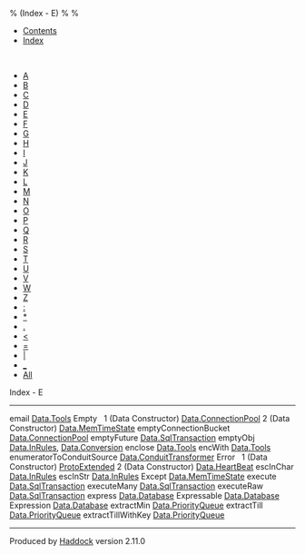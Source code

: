 % (Index - E)
% 
% 

-   [Contents](index.html)
-   [Index](doc-index.html)

 

-   [A](doc-index-A.html)
-   [B](doc-index-B.html)
-   [C](doc-index-C.html)
-   [D](doc-index-D.html)
-   [E](doc-index-E.html)
-   [F](doc-index-F.html)
-   [G](doc-index-G.html)
-   [H](doc-index-H.html)
-   [I](doc-index-I.html)
-   [J](doc-index-J.html)
-   [K](doc-index-K.html)
-   [L](doc-index-L.html)
-   [M](doc-index-M.html)
-   [N](doc-index-N.html)
-   [O](doc-index-O.html)
-   [P](doc-index-P.html)
-   [Q](doc-index-Q.html)
-   [R](doc-index-R.html)
-   [S](doc-index-S.html)
-   [T](doc-index-T.html)
-   [U](doc-index-U.html)
-   [V](doc-index-V.html)
-   [W](doc-index-W.html)
-   [Z](doc-index-Z.html)
-   [:](doc-index-58.html)
-   [\*](doc-index-42.html)
-   [.](doc-index-46.html)
-   [\<](doc-index-60.html)
-   [=](doc-index-61.html)
-   [|](doc-index-124.html)
-   [\_](doc-index-95.html)
-   [All](doc-index-All.html)

Index - E

  --------------------------- --------------------------------------------------------------------------------------------------
  email                       [Data.Tools](Data-Tools.html#v:email)
  Empty                        
  1 (Data Constructor)        [Data.ConnectionPool](Data-ConnectionPool.html#v:Empty)
  2 (Data Constructor)        [Data.MemTimeState](Data-MemTimeState.html#v:Empty)
  emptyConnectionBucket       [Data.ConnectionPool](Data-ConnectionPool.html#v:emptyConnectionBucket)
  emptyFuture                 [Data.SqlTransaction](Data-SqlTransaction.html#v:emptyFuture)
  emptyObj                    [Data.InRules](Data-InRules.html#v:emptyObj), [Data.Conversion](Data-Conversion.html#v:emptyObj)
  enclose                     [Data.Tools](Data-Tools.html#v:enclose)
  encWith                     [Data.Tools](Data-Tools.html#v:encWith)
  enumeratorToConduitSource   [Data.ConduitTransformer](Data-ConduitTransformer.html#v:enumeratorToConduitSource)
  Error                        
  1 (Data Constructor)        [ProtoExtended](ProtoExtended.html#v:Error)
  2 (Data Constructor)        [Data.HeartBeat](Data-HeartBeat.html#v:Error)
  escInChar                   [Data.InRules](Data-InRules.html#v:escInChar)
  escInStr                    [Data.InRules](Data-InRules.html#v:escInStr)
  Except                      [Data.MemTimeState](Data-MemTimeState.html#v:Except)
  execute                     [Data.SqlTransaction](Data-SqlTransaction.html#v:execute)
  executeMany                 [Data.SqlTransaction](Data-SqlTransaction.html#v:executeMany)
  executeRaw                  [Data.SqlTransaction](Data-SqlTransaction.html#v:executeRaw)
  express                     [Data.Database](Data-Database.html#v:express)
  Expressable                 [Data.Database](Data-Database.html#t:Expressable)
  Expression                  [Data.Database](Data-Database.html#t:Expression)
  extractMin                  [Data.PriorityQueue](Data-PriorityQueue.html#v:extractMin)
  extractTill                 [Data.PriorityQueue](Data-PriorityQueue.html#v:extractTill)
  extractTillWithKey          [Data.PriorityQueue](Data-PriorityQueue.html#v:extractTillWithKey)
  --------------------------- --------------------------------------------------------------------------------------------------

Produced by [Haddock](http://www.haskell.org/haddock/) version 2.11.0
